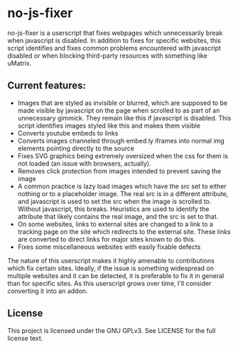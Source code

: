 # no-js-fixer

no-js-fixer is a userscript that fixes webpages which unnecessarily break when javascript is disabled. In addition to fixes for specific websites, this script identifies and fixes common problems encountered with javascript disabled or when blocking third-party resources with something like uMatrix. 

## Current features:
- Images that are styled as invisible or blurred, which are supposed to be made visible by javascript on the page when scrolled to as part of an unnecessary gimmick. They remain like this if javascript is disabled. This script identifies images styled like this and makes them visible
- Converts youtube embeds to links
- Converts images channeled through embed.ly iframes into normal img elements pointing directly to the source
- Fixes SVG graphics being extremely oversized when the css for them is not loaded (an issue with browsers, actually).
- Removes click protection from images intended to prevent saving the image
- A common practice is lazy load images which have the src set to either nothing or to a placeholder image. The real src is in a different attribute, and javascript is used to set the src when the image is scrolled to. Without javascript, this breaks. Heuristics are used to identify the attribute that likely contains the real image, and the src is set to that.
- On some websites, links to external sites are changed to a link to a tracking page on the site which redirects to the external site. These links are converted to direct links for major sites known to do this.
- Fixes some miscellaneous websites with easily fixable defects

The nature of this userscript makes it highly amenable to contributions which fix certain sites. Ideally, if the issue is something widespread on multiple websites and it can be detected, it is preferable to fix it in general than for specific sites. As this userscript grows over time, I'll consider converting it into an addon.

## License

This project is licensed under the GNU GPLv3. See LICENSE for the full license text.